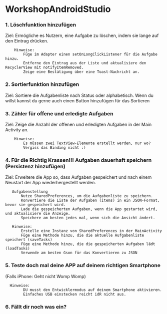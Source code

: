 # WorkshopAndroidStudio

### **1. Löschfunktion hinzufügen**
Ziel: Ermögliche es Nutzern, eine Aufgabe zu löschen, indem sie lange auf den Eintrag drücken.

        Hinweise:
            Füge im Adapter einen setOnLongClickListener für die Aufgabe hinzu.
            Entferne den Eintrag aus der Liste und aktualisiere den RecyclerView mit notifyItemRemoved.
            Zeige eine Bestätigung über eine Toast-Nachricht an.

### **2. Sortierfunktion hinzufügen**

Ziel: Sortiere die Aufgabenliste nach Status oder alphabetisch. 
Wenn du willst kannst du gerne auch einen Button hinzufügen für das Sortieren



### **3. Zähler für offene und erledigte Aufgaben** 

Ziel: Zeige die Anzahl der offenen und erledigten Aufgaben in der Main Activity an.
   
        Hinweise:
            Es müssen zwei TextView-Elemente erstellt werden, nur wo? 
            Vergiss das Binding nicht :)


### **4. Für die Richtig Krassen!!! Aufgaben dauerhaft speichern (Persistenz hinzufügen)**
Ziel: Erweitere die App so, dass Aufgaben gespeichert und nach einem Neustart der App wiederhergestellt werden.

       Aufgabenstellung
           Nutze SharedPreferences, um die Aufgabenliste zu speichern.
           Konvertiere die Liste der Aufgaben (items) in ein JSON-Format, bevor sie gespeichert wird.
           Lade die gespeicherten Aufgaben, wenn die App gestartet wird, und aktualisiere die Anzeige.
           Speichere am besten jedes mal, wenn sich die Ansicht ändert.

       Hinweise:
           Erstelle eine Instanz von SharedPreferences in der MainActivity
           Füge eine Methode hinzu, die die aktuelle Aufgabenliste speichert (saveTasks)
           Füge eine Methode hinzu, die die gespeicherten Aufgaben lädt (loadTasks)
           Verwende am besten Gson für das Konvertieren zu JSON

### **5. Teste doch mal deine APP auf deinem richtigen Smartphone**
(Falls iPhone: Geht nicht Womp Womp)

      Hinweise:
            DU musst den Entwicklermodus auf deinem Smartphone aktivieren.
            Einfaches USB einstecken reicht idR nicht aus.
  
### 6. Fällt dir noch was ein? 